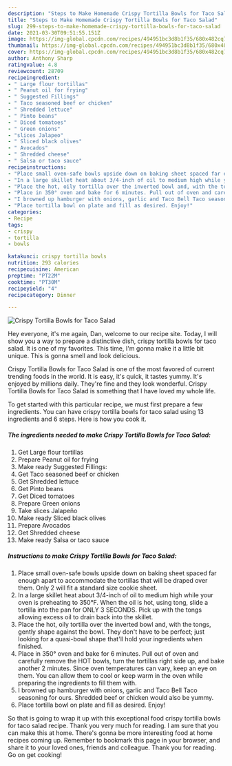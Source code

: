 ```yaml
---
description: "Steps to Make Homemade Crispy Tortilla Bowls for Taco Salad"
title: "Steps to Make Homemade Crispy Tortilla Bowls for Taco Salad"
slug: 299-steps-to-make-homemade-crispy-tortilla-bowls-for-taco-salad
date: 2021-03-30T09:51:55.151Z
image: https://img-global.cpcdn.com/recipes/494951bc3d8b1f35/680x482cq70/crispy-tortilla-bowls-for-taco-salad-recipe-main-photo.jpg
thumbnail: https://img-global.cpcdn.com/recipes/494951bc3d8b1f35/680x482cq70/crispy-tortilla-bowls-for-taco-salad-recipe-main-photo.jpg
cover: https://img-global.cpcdn.com/recipes/494951bc3d8b1f35/680x482cq70/crispy-tortilla-bowls-for-taco-salad-recipe-main-photo.jpg
author: Anthony Sharp
ratingvalue: 4.8
reviewcount: 28709
recipeingredient:
- " Large flour tortillas"
- " Peanut oil for frying"
- " Suggested Fillings"
- " Taco seasoned beef or chicken"
- " Shredded lettuce"
- " Pinto beans"
- " Diced tomatoes"
- " Green onions"
- "slices Jalapeo"
- " Sliced black olives"
- " Avocados"
- " Shredded cheese"
- " Salsa or taco sauce"
recipeinstructions:
- "Place small oven-safe bowls upside down on baking sheet spaced far enough apart to accommodate the tortillas that will be draped over them. Only 2 will fit a standard size cookie sheet."
- "In a large skillet heat about 3/4-inch of oil to medium high while your oven is preheating to 350°F. When the oil is hot, using tong, slide a tortilla into the pan for ONLY 3 SECONDS. Pick up with the tongs allowing excess oil to drain back into the skillet."
- "Place the hot, oily tortilla over the inverted bowl and, with the tongs, gently shape against the bowl. They don&#39;t have to be perfect; just looking for a quasi-bowl shape that&#39;ll hold your ingredients when finished."
- "Place in 350° oven and bake for 6 minutes. Pull out of oven and carefully remove the HOT bowls, turn the tortillas right side up, and bake another 2 minutes. Since oven temperatures can vary, keep an eye on them. You can allow them to cool or keep warm in the oven while preparing the ingredients to fill them with."
- "I browned up hamburger with onions, garlic and Taco Bell Taco seasoning for ours. Shredded beef or chicken would also be yummy."
- "Place tortilla bowl on plate and fill as desired. Enjoy!"
categories:
- Recipe
tags:
- crispy
- tortilla
- bowls

katakunci: crispy tortilla bowls 
nutrition: 293 calories
recipecuisine: American
preptime: "PT22M"
cooktime: "PT30M"
recipeyield: "4"
recipecategory: Dinner

---
```



![Crispy Tortilla Bowls for Taco Salad](https://img-global.cpcdn.com/recipes/494951bc3d8b1f35/680x482cq70/crispy-tortilla-bowls-for-taco-salad-recipe-main-photo.jpg)

Hey everyone, it's me again, Dan, welcome to our recipe site. Today, I will show you a way to prepare a distinctive dish, crispy tortilla bowls for taco salad. It is one of my favorites. This time, I'm gonna make it a little bit unique. This is gonna smell and look delicious.

Crispy Tortilla Bowls for Taco Salad is one of the most favored of current trending foods in the world. It is easy, it's quick, it tastes yummy. It's enjoyed by millions daily. They're fine and they look wonderful. Crispy Tortilla Bowls for Taco Salad is something that I have loved my whole life.




To get started with this particular recipe, we must first prepare a few ingredients. You can have crispy tortilla bowls for taco salad using 13 ingredients and 6 steps. Here is how you cook it.

<!--inarticleads1-->

##### The ingredients needed to make Crispy Tortilla Bowls for Taco Salad:

1. Get  Large flour tortillas
1. Prepare  Peanut oil for frying
1. Make ready  Suggested Fillings:
1. Get  Taco seasoned beef or chicken
1. Get  Shredded lettuce
1. Get  Pinto beans
1. Get  Diced tomatoes
1. Prepare  Green onions
1. Take slices Jalapeño
1. Make ready  Sliced black olives
1. Prepare  Avocados
1. Get  Shredded cheese
1. Make ready  Salsa or taco sauce




<!--inarticleads2-->

##### Instructions to make Crispy Tortilla Bowls for Taco Salad:

1. Place small oven-safe bowls upside down on baking sheet spaced far enough apart to accommodate the tortillas that will be draped over them. Only 2 will fit a standard size cookie sheet.
1. In a large skillet heat about 3/4-inch of oil to medium high while your oven is preheating to 350°F. When the oil is hot, using tong, slide a tortilla into the pan for ONLY 3 SECONDS. Pick up with the tongs allowing excess oil to drain back into the skillet.
1. Place the hot, oily tortilla over the inverted bowl and, with the tongs, gently shape against the bowl. They don&#39;t have to be perfect; just looking for a quasi-bowl shape that&#39;ll hold your ingredients when finished.
1. Place in 350° oven and bake for 6 minutes. Pull out of oven and carefully remove the HOT bowls, turn the tortillas right side up, and bake another 2 minutes. Since oven temperatures can vary, keep an eye on them. You can allow them to cool or keep warm in the oven while preparing the ingredients to fill them with.
1. I browned up hamburger with onions, garlic and Taco Bell Taco seasoning for ours. Shredded beef or chicken would also be yummy.
1. Place tortilla bowl on plate and fill as desired. Enjoy!




So that is going to wrap it up with this exceptional food crispy tortilla bowls for taco salad recipe. Thank you very much for reading. I am sure that you can make this at home. There's gonna be more interesting food at home recipes coming up. Remember to bookmark this page in your browser, and share it to your loved ones, friends and colleague. Thank you for reading. Go on get cooking!
